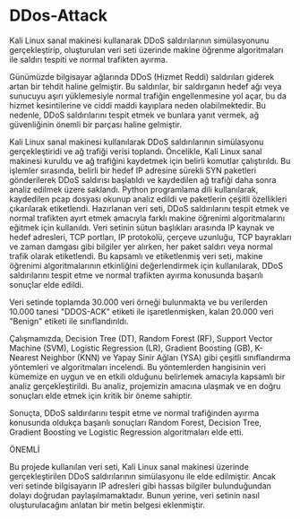 # DDos-Attack
Kali Linux sanal makinesi kullanarak DDoS saldırılarının simülasyonunu gerçekleştirip, oluşturulan veri seti üzerinde makine öğrenme algoritmaları ile saldırı tespiti ve normal trafikten ayırma.

Günümüzde bilgisayar ağlarında DDoS (Hizmet Reddi) saldırıları giderek artan bir tehdit haline gelmiştir. Bu saldırılar, bir saldırganın hedef ağı veya sunucuyu aşırı yüklemesiyle normal trafiğin engellenmesine yol açar, bu da hizmet kesintilerine ve ciddi maddi kayıplara neden olabilmektedir. Bu nedenle, DDoS saldırılarını tespit etmek ve bunlara yanıt vermek, ağ güvenliğinin önemli bir parçası haline gelmiştir.


Kali Linux sanal makinesi kullanılarak DDoS saldırılarının simülasyonu gerçekleştiridi ve ağ trafiği verisi toplandı. Öncelikle, Kali Linux sanal makinesi kuruldu ve ağ trafiğini kaydetmek için belirli komutlar çalıştırıldı. Bu işlemler sırasında, belirli bir hedef IP adresine sürekli SYN paketleri gönderilerek DDoS saldırısı başlatıldı ve kaydedilen ağ trafiği daha sonra analiz edilmek üzere saklandı. Python programlama dili kullanılarak, kaydedilen pcap dosyası okunup analiz edildi ve paketlerin çeşitli özellikleri çıkarılarak etiketlendi. Hazırlanan veri seti, DDoS saldırılarını tespit etmek ve normal trafikten ayırt etmek amacıyla farklı makine öğrenimi algoritmalarını eğitmek için kullanıldı. Veri setinin sütun başlıkları arasında IP kaynak ve hedef adresleri, TCP portları, IP protokolü, çerçeve uzunluğu, TCP bayrakları ve zaman damgası gibi bilgiler yer alırken, her paket saldırı veya normal trafik olarak etiketlendi. Bu kapsamlı ve etiketlenmiş veri seti, makine öğrenimi algoritmalarının etkinliğini değerlendirmek için kullanılarak, DDoS saldırılarını tespit etme ve normal trafikten ayırma konusunda başarılı sonuçlar elde edildi.


Veri setinde toplamda 30.000 veri örneği bulunmakta ve bu verilerden 10.000 tanesi "DDOS-ACK" etiketi ile işaretlenmişken, kalan 20.000 veri "Benign" etiketi ile sınıflandırıldı.


Çalışmamızda, Decision Tree (DT), Random Forest (RF), Support Vector Machine (SVM), Logistic Regression (LR), Gradient Boosting (GB), K-Nearest Neighbor (KNN) ve Yapay Sinir Ağları (YSA) gibi çeşitli sınıflandırma yöntemleri ve algoritmaları incelendi. Bu yöntemlerden hangisinin veri kümemize en uygun ve en etkili olduğunu belirlemek amacıyla kapsamlı bir analiz gerçekleştirildi. Bu analiz, projemizin amacına ulaşmak ve en doğru sonuçları elde etmek için kritik bir öneme sahiptir.


Sonuçta, DDoS saldırılarını tespit etme ve normal trafiğinden ayırma konusunda oldukça başarılı sonuçları Random Forest, Decision Tree, Gradient Boosting ve Logistic Regression algoritmaları elde etti.




ÖNEMLİ

Bu projede kullanılan veri seti, Kali Linux sanal makinesi üzerinde gerçekleştirilen DDoS saldırılarının simülasyonu ile elde edilmiştir. Ancak veri setinde bilgisayarın IP adresleri gibi hassas bilgiler bulunduğundan dolayı doğrudan paylaşılmamaktadır. Bunun yerine, veri setinin nasıl oluşturulacağını anlatan bir metin belgesi eklenmiştir.
